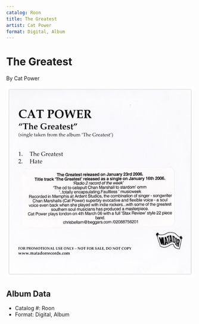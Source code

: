```yaml
---
catalog: Roon
title: The Greatest
artist: Cat Power
format: Digital, Album
---
```


# The Greatest

By Cat Power

![](../../assets/albumcovers/Cat_Power-The_Greatest.png)

## Album Data

- Catalog #: Roon
- Format: Digital, Album

